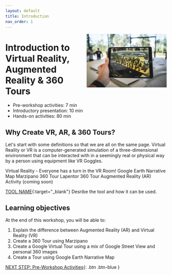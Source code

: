```yaml
---
layout: default
title: Introduction 
nav_order: 1
---
```

<img src="images\logo.png" alt="360 tours logo" style="float:right;width:250px;"> 

# Introduction to Virtual Reality, Augmented Reality & 360 Tours

- Pre-workshop activities: 7 min 
- Introductory presentation: 10 min
- Hands-on activities: 80 min

## Why Create VR, AR, & 360 Tours?

Let's start with some definitions so that we are all on the same page. Virtual Reality or VR is a computer-generated simulation of a three-dimensional environment that can be interacted with in a seemingly real or physical way by a person using equipment like VR Goggles.

Virtual Reality - Everyone has a turn in the VR Room!
Google Earth Narrative Map
Marzipano 360 Tour
Lapentor 360 Tour
Augmented Reality (AR) Activity (coming soon)

[TOOL NAME](https://TOOL-URL-HERE.org/){:target="_blank"} Desribe the tool and how it can be used.

## Learning objectives

At the end of this workshop, you will be able to:

1. Explain the difference between Augmented Reality (AR) and Virtual Reality (VR)
2. Create a 360 Tour using Marzipano
3. Create a Google Virtual Tour using a mix of Google Street View and personal 360 images
4. Create a Tour using Google Earth Narrative Map

[NEXT STEP: Pre-Workshop Activities](pre-workshop.html){: .btn .btn-blue }
